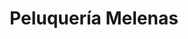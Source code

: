 ---
title: "Peluquería Melenas"
url: /la-linea-de-la-concepcion/peluqueria-melenas/
shop: peluquería
---